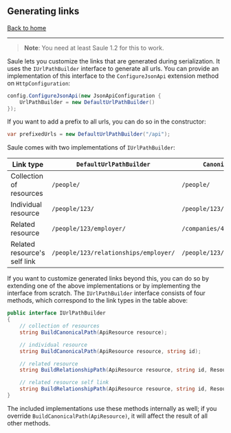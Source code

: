 ## Generating links

[Back to home](index)

----

> **Note**: You need at least Saule 1.2 for this to work.

Saule lets you customize the links that are generated during serialization. It
uses the `IUrlPathBuilder` interface to generate all urls. You can provide an 
implementation of this interface to the `ConfigureJsonApi` extension method on `HttpConfiguration`:

```csharp
config.ConfigureJsonApi(new JsonApiConfiguration {
    UrlPathBuilder = new DefaultUrlPathBuilder()
});
```

If you want to add a prefix to all urls, you can do so in the constructor:

```csharp
var prefixedUrls = new DefaultUrlPathBuilder("/api");
```

Saule comes with two implementations of `IUrlPathBuilder`:

Link type|`DefaultUrlPathBuilder`|`CanonicalUrlPathBuilder`
---|---|---
Collection of resources|`/people/`|`/people/`
Individual resource|`/people/123/`|`/people/123/`
Related resource|`/people/123/employer/`|`/companies/456/`
Related resource's self link|`/people/123/relationships/employer/`|`/people/123/relationships/employer/`

If you want to customize generated links beyond this, you can do so by extending
one of the above implementations or by implementing the interface from scratch.
The `IUrlPathBuilder` interface consists of four methods, which correspond to the
link types in the table above:

```csharp
public interface IUrlPathBuilder
{
    // collection of resources
    string BuildCanonicalPath(ApiResource resource);

    // individual resource
    string BuildCanonicalPath(ApiResource resource, string id);

    // related resource
    string BuildRelationshipPath(ApiResource resource, string id, ResourceRelationship relationship);

    // related resource self link
    string BuildRelationshipPath(ApiResource resource, string id, ResourceRelationship relationship, string relatedResourceId);
}
```

The included implementations use these methods internally as well; if you override
`BuildCanonicalPath(ApiResource)`, it will affect the result of all other methods. 